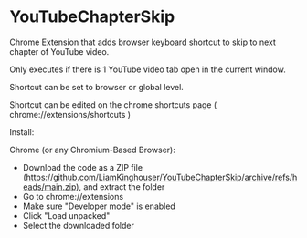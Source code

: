 # YouTubeChapterSkip

Chrome Extension that adds browser keyboard shortcut to skip to next chapter of YouTube video. 

Only executes if there is 1 YouTube video tab open in the current window.

Shortcut can be set to browser or global level. 

Shortcut can be edited on the chrome shortcuts page ( chrome://extensions/shortcuts )

Install:

Chrome (or any Chromium-Based Browser):

- Download the code as a ZIP file (https://github.com/LiamKinghouser/YouTubeChapterSkip/archive/refs/heads/main.zip), and extract the folder
- Go to chrome://extensions
- Make sure "Developer mode" is enabled
- Click "Load unpacked"
- Select the downloaded folder